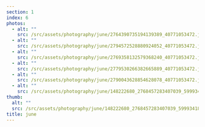 ```yaml
---
section: 1
index: 6
photos:
  - alt: ""
    src: /src/assets/photography/june/2764390735194139389_40771053472.jpg
  - alt: ""
    src: /src/assets/photography/june/2794572528880924052_40771053472.jpg
  - alt: ""
    src: /src/assets/photography/june/2769358132579368240_40771053472.jpg
  - alt: ""
    src: /src/assets/photography/june/2779530266382665889_40771053472.jpg
  - alt: ""
    src: /src/assets/photography/june/2790043628854628078_40771053472.jpg
  - alt: ""
    src: /src/assets/photography/june/148222680_2768457283407039_5999341890910231719_n.jpg
thumb:
  alt: ""
  src: /src/assets/photography/june/148222680_2768457283407039_5999341890910231719_n.jpg
title: june
---
```

